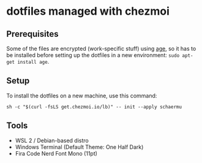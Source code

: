 # dotfiles managed with chezmoi
## Prerequisites
Some of the files are encrypted (work-specific stuff) using [age](https://github.com/FiloSottile/age), so it has to be installed before setting up the dotfiles in a new environment: `sudo apt-get install age`.

## Setup
To install the dotfiles on a new machine, use this command:
```
sh -c "$(curl -fsLS get.chezmoi.io/lb)" -- init --apply schaermu
```

## Tools
- WSL 2 / Debian-based distro
- Windows Terminal (Default Theme: One Half Dark)
- Fira Code Nerd Font Mono (11pt)
